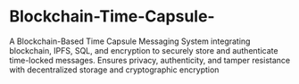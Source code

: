 # Blockchain-Time-Capsule-
A Blockchain-Based Time Capsule Messaging System integrating blockchain, IPFS, SQL, and encryption to securely store and authenticate time-locked messages. Ensures privacy, authenticity, and tamper resistance with decentralized storage and cryptographic encryption

